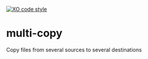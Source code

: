 [![XO code style](https://img.shields.io/badge/code_style-XO-5ed9c7.svg)](https://github.com/sindresorhus/xo)

# multi-copy
Copy files from several sources to several destinations
